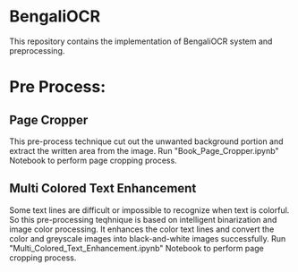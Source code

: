 # BengaliOCR 
This repository contains the implementation of BengaliOCR system and preprocessing.

# Pre Process:
  ## Page Cropper
  This pre-process technique cut out the unwanted background portion and extract the written area from the image.
  Run "Book_Page_Cropper.ipynb" Notebook to perform page cropping process.
  
  
  ## Multi Colored Text Enhancement
  Some text lines are difficult or impossible to recognize when text is colorful. 
  So this pre-processing teqhnique is based on intelligent binarization and image color processing.
  It enhances the color text lines and convert the color and greyscale images into black-and-white images successfully. 
  Run "Multi_Colored_Text_Enhancement.ipynb" Notebook to perform page cropping process.
